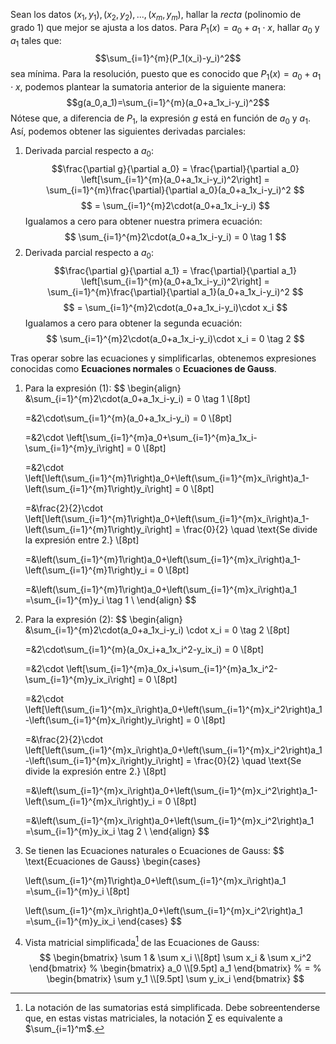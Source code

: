 Sean los datos $(x_1, y_1),(x_2,y_2),...,(x_m,y_m)$, hallar la *recta* (polinomio de grado 1) que mejor se ajusta a los datos. Para $P_1(x) = a_0 + a_1\cdot x$, hallar $a_0$ y $a_1$ tales que:
$$\sum_{i=1}^{m}(P_1(x_i)-y_i)^2$$
sea mínima. Para la resolución, puesto que es conocido que $P_1(x) = a_0 + a_1\cdot x$, podemos plantear la sumatoria anterior de la siguiente manera:
$$g(a_0,a_1)=\sum_{i=1}^{m}(a_0+a_1x_i-y_i)^2$$
Nótese que, a diferencia de $P_1$, la expresión $g$ está en función de $a_0$ y $a_1$. Así, podemos obtener las siguientes derivadas parciales:

1. Derivada parcial respecto a $a_0$:
$$\frac{\partial g}{\partial a_0} = \frac{\partial}{\partial a_0} \left[\sum_{i=1}^{m}(a_0+a_1x_i-y_i)^2\right] = \sum_{i=1}^{m}\frac{\partial}{\partial a_0}(a_0+a_1x_i-y_i)^2 $$
$$
= \sum_{i=1}^{m}2\cdot(a_0+a_1x_i-y_i)
$$
Igualamos a cero para obtener nuestra primera ecuación:
$$
\sum_{i=1}^{m}2\cdot(a_0+a_1x_i-y_i) = 0 \tag 1
$$
2. Derivada parcial respecto a $a_0$:
$$\frac{\partial g}{\partial a_1} = \frac{\partial}{\partial a_1} \left[\sum_{i=1}^{m}(a_0+a_1x_i-y_i)^2\right] = \sum_{i=1}^{m}\frac{\partial}{\partial a_1}(a_0+a_1x_i-y_i)^2 $$
$$
= \sum_{i=1}^{m}2\cdot(a_0+a_1x_i-y_i)\cdot x_i
$$
Igualamos a cero para obtener la segunda ecuación:
$$
\sum_{i=1}^{m}2\cdot(a_0+a_1x_i-y_i)\cdot x_i = 0 \tag 2
$$

Tras operar sobre las ecuaciones y simplificarlas, obtenemos expresiones conocidas como **Ecuaciones normales** o **Ecuaciones de Gauss**.
1. Para la expresión $(1)$:
$$
\begin{align}
	&\sum_{i=1}^{m}2\cdot(a_0+a_1x_i-y_i) = 0 \tag 1 \\[8pt]
	
	=&2\cdot\sum_{i=1}^{m}(a_0+a_1x_i-y_i) = 0 \\[8pt]
	
	=&2\cdot \left[\sum_{i=1}^{m}a_0+\sum_{i=1}^{m}a_1x_i-\sum_{i=1}^{m}y_i\right] = 0 \\[8pt]
	
	=&2\cdot \left[\left(\sum_{i=1}^{m}1\right)a_0+\left(\sum_{i=1}^{m}x_i\right)a_1-\left(\sum_{i=1}^{m}1\right)y_i\right] = 0 \\[8pt]
	
	=&\frac{2}{2}\cdot \left[\left(\sum_{i=1}^{m}1\right)a_0+\left(\sum_{i=1}^{m}x_i\right)a_1-\left(\sum_{i=1}^{m}1\right)y_i\right] = \frac{0}{2} \quad \text{Se divide la expresión entre 2.} \\[8pt]
	
	=&\left(\sum_{i=1}^{m}1\right)a_0+\left(\sum_{i=1}^{m}x_i\right)a_1-\left(\sum_{i=1}^{m}1\right)y_i = 0 \\[8pt]
	
	=&\left(\sum_{i=1}^{m}1\right)a_0+\left(\sum_{i=1}^{m}x_i\right)a_1 =\sum_{i=1}^{m}y_i \tag 1 \\
\end{align}
$$
2. Para la expresión $(2)$:
$$
\begin{align}
	&\sum_{i=1}^{m}2\cdot(a_0+a_1x_i-y_i) \cdot x_i = 0 \tag 2 \\[8pt]
	
	=&2\cdot\sum_{i=1}^{m}(a_0x_i+a_1x_i^2-y_ix_i) = 0 \\[8pt]
	
	=&2\cdot \left[\sum_{i=1}^{m}a_0x_i+\sum_{i=1}^{m}a_1x_i^2-\sum_{i=1}^{m}y_ix_i\right] = 0 \\[8pt]	
	
	=&2\cdot \left[\left(\sum_{i=1}^{m}x_i\right)a_0+\left(\sum_{i=1}^{m}x_i^2\right)a_1-\left(\sum_{i=1}^{m}x_i\right)y_i\right] = 0 \\[8pt]
	
	=&\frac{2}{2}\cdot \left[\left(\sum_{i=1}^{m}x_i\right)a_0+\left(\sum_{i=1}^{m}x_i^2\right)a_1-\left(\sum_{i=1}^{m}x_i\right)y_i\right] = \frac{0}{2} \quad \text{Se divide la expresión entre 2.} \\[8pt]
	
	=&\left(\sum_{i=1}^{m}x_i\right)a_0+\left(\sum_{i=1}^{m}x_i^2\right)a_1-\left(\sum_{i=1}^{m}x_i\right)y_i = 0 \\[8pt]
	
	=&\left(\sum_{i=1}^{m}x_i\right)a_0+\left(\sum_{i=1}^{m}x_i^2\right)a_1 =\sum_{i=1}^{m}y_ix_i \tag 2 \\
\end{align}
$$
3. Se tienen las Ecuaciones naturales o Ecuaciones de Gauss:
$$
\text{Ecuaciones de Gauss}
\begin{cases}
	
	\left(\sum_{i=1}^{m}1\right)a_0+\left(\sum_{i=1}^{m}x_i\right)a_1 =\sum_{i=1}^{m}y_i \\[8pt]
	
	\left(\sum_{i=1}^{m}x_i\right)a_0+\left(\sum_{i=1}^{m}x_i^2\right)a_1 =\sum_{i=1}^{m}y_ix_i
\end{cases}
$$
4. Vista matricial simplificada[^1] de las Ecuaciones de Gauss:
$$
\begin{bmatrix}
\sum 1 & \sum x_i \\[8pt]
\sum x_i & \sum x_i^2
\end{bmatrix}
%
\begin{bmatrix}
a_0 \\[9.5pt]
a_1
\end{bmatrix}
%
=
%
\begin{bmatrix}
\sum y_1 \\[9.5pt]
\sum y_ix_i
\end{bmatrix}
$$
[^1]: La notación de las sumatorias está simplificada. Debe sobreentenderse que, en estas vistas matriciales, la notación $\sum$ es equivalente a $\sum_{i=1}^m$.
